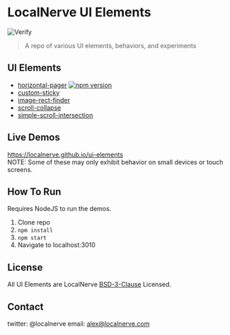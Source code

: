 # LocalNerve UI Elements

![Verify](https://github.com/localnerve/ui-elements/workflows/Verify/badge.svg)

> A repo of various UI elements, behaviors, and experiments

## UI Elements
 * [horizontal-pager](/src/horizontal-pager) [![npm version](https://badge.fury.io/js/horizontal-pager.svg)](http://badge.fury.io/js/horizontal-pager)
 * [custom-sticky](/src/custom-sticky)
 * [image-rect-finder](/src/image-rect-finder)
 * [scroll-collapse](/src/scroll-collapse)
 * [simple-scroll-intersection](/src/simple-scroll-intersection)

## Live Demos
https://localnerve.github.io/ui-elements  
NOTE: Some of these may only exhibit behavior on small devices or touch screens.

## How To Run
Requires NodeJS to run the demos.
  1. Clone repo
  2. `npm install`
  3. `npm start`
  4. Navigate to localhost:3010

## License
All UI Elements are LocalNerve [BSD-3-Clause](LICENSE.md) Licensed.

## Contact
twitter: @localnerve
email: alex@localnerve.com
